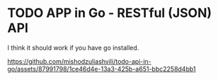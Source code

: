 # TODO APP in Go - RESTful (JSON) API
I think it should work if you have go installed.




https://github.com/mishodzuliashvili/todo-api-in-go/assets/87991798/1ce46d4e-13a3-425b-a651-bbc2258d4bb1

